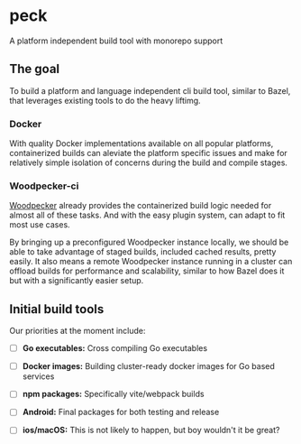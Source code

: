 # peck

A platform independent build tool with monorepo support

## The goal

To build a platform and language independent cli build tool, similar to Bazel, that leverages existing tools to do the heavy liftimg.

### Docker

With quality Docker implementations available on all popular platforms, containerized builds can aleviate the platform specific issues and make for relatively simple isolation of concerns during the build and compile stages.

### Woodpecker-ci

[Woodpecker](https://github.com/woodpecker-ci/woodpecker) already provides the containerized build logic needed for almost all of these tasks. And with the easy plugin system, can adapt to fit most use cases.

By bringing up a preconfigured Woodpecker instance locally, we should be able to take advantage of staged builds, included cached results, pretty easily. It also means a remote Woodpecker instance running in a cluster can offload builds for performance and scalability, similar to how Bazel does it but with a significantly easier setup.

## Initial build tools

Our priorities at the moment include:

- [ ] **Go executables:**
      Cross compiling Go executables
- [ ] **Docker images:**
      Building cluster-ready docker images for Go based services
- [ ] **npm packages:**
      Specifically vite/webpack builds
- [ ] **Android:**
      Final packages for both testing and release
- [ ] **ios/macOS:**
      This is not likely to happen, but boy wouldn't it be great?

